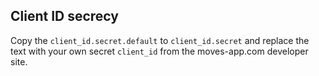 ## Client ID secrecy
Copy the `client_id.secret.default` to `client_id.secret` and replace the text with your own secret `client_id` from the moves-app.com developer site.

